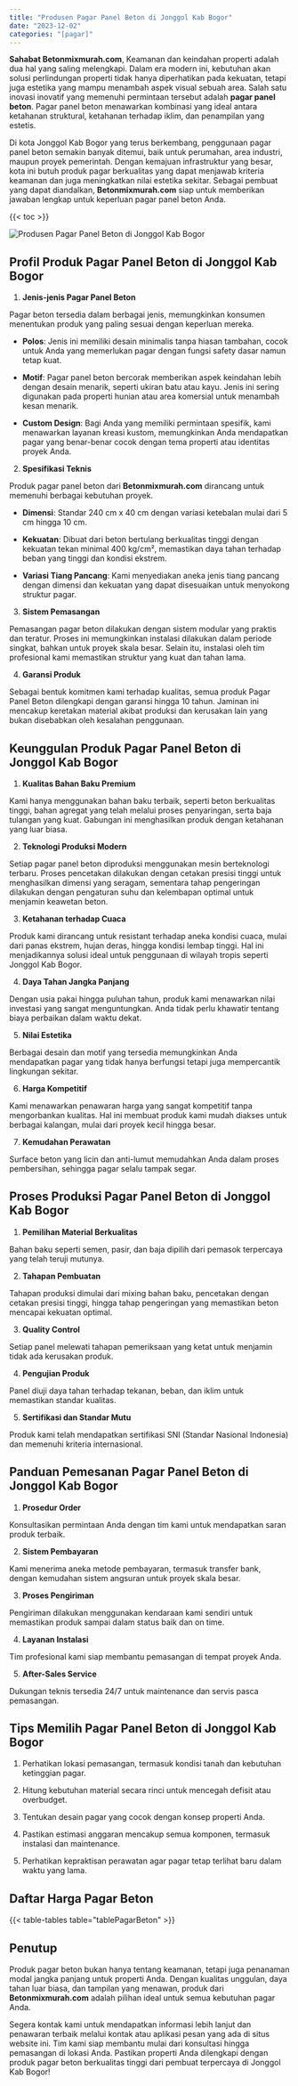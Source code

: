 ```yaml
---
title: "Produsen Pagar Panel Beton di Jonggol Kab Bogor"
date: "2023-12-02"
categories: "[pagar]"
---
```


**Sahabat Betonmixmurah.com**, Keamanan dan keindahan properti adalah dua hal yang saling melengkapi. Dalam era modern ini, kebutuhan akan solusi perlindungan properti tidak hanya diperhatikan pada kekuatan, tetapi juga estetika yang mampu menambah aspek visual sebuah area. Salah satu inovasi inovatif yang memenuhi permintaan tersebut adalah **pagar panel beton**. Pagar panel beton menawarkan kombinasi yang ideal antara ketahanan struktural, ketahanan terhadap iklim, dan penampilan yang estetis.  

Di kota Jonggol Kab Bogor yang terus berkembang, penggunaan pagar panel beton semakin banyak ditemui, baik untuk perumahan, area industri, maupun proyek pemerintah. Dengan kemajuan infrastruktur yang besar, kota ini butuh produk pagar berkualitas yang dapat menjawab kriteria keamanan dan juga meningkatkan nilai estetika sekitar. Sebagai pembuat yang dapat diandalkan, **Betonmixmurah.com** siap untuk memberikan jawaban lengkap untuk keperluan pagar panel beton Anda.

{{< toc >}}

![Produsen Pagar Panel Beton di Jonggol Kab Bogor](/images/pagar/pagar-beton-28.jpg)

## Profil Produk Pagar Panel Beton di Jonggol Kab Bogor

1. **Jenis-jenis Pagar Panel Beton**  

Pagar beton tersedia dalam berbagai jenis, memungkinkan konsumen menentukan produk yang paling sesuai dengan keperluan mereka.  

- **Polos**: Jenis ini memiliki desain minimalis tanpa hiasan tambahan, cocok untuk Anda yang memerlukan pagar dengan fungsi safety dasar namun tetap kuat.  

- **Motif**: Pagar panel beton bercorak memberikan aspek keindahan lebih dengan desain menarik, seperti ukiran batu atau kayu. Jenis ini sering digunakan pada properti hunian atau area komersial untuk menambah kesan menarik.  

- **Custom Design**: Bagi Anda yang memiliki permintaan spesifik, kami menawarkan layanan kreasi kustom, memungkinkan Anda mendapatkan pagar yang benar-benar cocok dengan tema properti atau identitas proyek Anda.  

2. **Spesifikasi Teknis**  

Produk pagar panel beton dari **Betonmixmurah.com** dirancang untuk memenuhi berbagai kebutuhan proyek.  

- **Dimensi**: Standar 240 cm x 40 cm dengan variasi ketebalan mulai dari 5 cm hingga 10 cm.  

- **Kekuatan**: Dibuat dari beton bertulang berkualitas tinggi dengan kekuatan tekan minimal 400 kg/cm², memastikan daya tahan terhadap beban yang tinggi dan kondisi ekstrem.  

- **Variasi Tiang Pancang**: Kami menyediakan aneka jenis tiang pancang dengan dimensi dan kekuatan yang dapat disesuaikan untuk menyokong struktur pagar.  

3. **Sistem Pemasangan**  

Pemasangan pagar beton dilakukan dengan sistem modular yang praktis dan teratur. Proses ini memungkinkan instalasi dilakukan dalam periode singkat, bahkan untuk proyek skala besar. Selain itu, instalasi oleh tim profesional kami memastikan struktur yang kuat dan tahan lama.  

4. **Garansi Produk**  

Sebagai bentuk komitmen kami terhadap kualitas, semua produk Pagar Panel Beton dilengkapi dengan garansi hingga 10 tahun. Jaminan ini mencakup keretakan material akibat produksi dan kerusakan lain yang bukan disebabkan oleh kesalahan penggunaan.

## Keunggulan Produk Pagar Panel Beton di Jonggol Kab Bogor 

1. **Kualitas Bahan Baku Premium**  

Kami hanya menggunakan bahan baku terbaik, seperti beton berkualitas tinggi, bahan agregat yang telah melalui proses penyaringan, serta baja tulangan yang kuat. Gabungan ini menghasilkan produk dengan ketahanan yang luar biasa.  

2. **Teknologi Produksi Modern**  

Setiap pagar panel beton diproduksi menggunakan mesin berteknologi terbaru. Proses pencetakan dilakukan dengan cetakan presisi tinggi untuk menghasilkan dimensi yang seragam, sementara tahap pengeringan dilakukan dengan pengaturan suhu dan kelembapan optimal untuk menjamin keawetan beton.  

3. **Ketahanan terhadap Cuaca**  

Produk kami dirancang untuk resistant terhadap aneka kondisi cuaca, mulai dari panas ekstrem, hujan deras, hingga kondisi lembap tinggi. Hal ini menjadikannya solusi ideal untuk penggunaan di wilayah tropis seperti Jonggol Kab Bogor.  

4. **Daya Tahan Jangka Panjang**  

Dengan usia pakai hingga puluhan tahun, produk kami menawarkan nilai investasi yang sangat menguntungkan. Anda tidak perlu khawatir tentang biaya perbaikan dalam waktu dekat.  

5. **Nilai Estetika**  

Berbagai desain dan motif yang tersedia memungkinkan Anda mendapatkan pagar yang tidak hanya berfungsi tetapi juga mempercantik lingkungan sekitar.  

6. **Harga Kompetitif**  

Kami menawarkan penawaran harga yang sangat kompetitif tanpa mengorbankan kualitas. Hal ini membuat produk kami mudah diakses untuk berbagai kalangan, mulai dari proyek kecil hingga besar.  

7. **Kemudahan Perawatan**  

Surface beton yang licin dan anti-lumut memudahkan Anda dalam proses pembersihan, sehingga pagar selalu tampak segar.

## Proses Produksi Pagar Panel Beton di Jonggol Kab Bogor

1. **Pemilihan Material Berkualitas**  

Bahan baku seperti semen, pasir, dan baja dipilih dari pemasok terpercaya yang telah teruji mutunya.

2. **Tahapan Pembuatan**  

Tahapan produksi dimulai dari mixing bahan baku, pencetakan dengan cetakan presisi tinggi, hingga tahap pengeringan yang memastikan beton mencapai kekuatan optimal.

3. **Quality Control**  

Setiap panel melewati tahapan pemeriksaan yang ketat untuk menjamin tidak ada kerusakan produk.

4. **Pengujian Produk**  

Panel diuji daya tahan terhadap tekanan, beban, dan iklim untuk memastikan standar kualitas.

5. **Sertifikasi dan Standar Mutu**  

Produk kami telah mendapatkan sertifikasi SNI (Standar Nasional Indonesia) dan memenuhi kriteria internasional.

## Panduan Pemesanan Pagar Panel Beton di Jonggol Kab Bogor

1. **Prosedur Order**  

Konsultasikan permintaan Anda dengan tim kami untuk mendapatkan saran produk terbaik.

2. **Sistem Pembayaran**  

Kami menerima aneka metode pembayaran, termasuk transfer bank, dengan kemudahan sistem angsuran untuk proyek skala besar.

3. **Proses Pengiriman**  

Pengiriman dilakukan menggunakan kendaraan kami sendiri untuk memastikan produk sampai dalam status baik dan on time.

4. **Layanan Instalasi**  

Tim profesional kami siap membantu pemasangan di tempat proyek Anda.

5. **After-Sales Service**  

Dukungan teknis tersedia 24/7 untuk maintenance dan servis pasca pemasangan.

## Tips Memilih Pagar Panel Beton di Jonggol Kab Bogor

1. Perhatikan lokasi pemasangan, termasuk kondisi tanah dan kebutuhan ketinggian pagar.  

2. Hitung kebutuhan material secara rinci untuk mencegah defisit atau overbudget.  

3. Tentukan desain pagar yang cocok dengan konsep properti Anda.  

4. Pastikan estimasi anggaran mencakup semua komponen, termasuk instalasi dan maintenance.  

5. Perhatikan kepraktisan perawatan agar pagar tetap terlihat baru dalam waktu yang lama.

## Daftar Harga Pagar Beton

{{< table-tables table="tablePagarBeton" >}}

## Penutup

Produk pagar beton bukan hanya tentang keamanan, tetapi juga penanaman modal jangka panjang untuk properti Anda. Dengan kualitas unggulan, daya tahan luar biasa, dan tampilan yang menawan, produk dari **Betonmixmurah.com** adalah pilihan ideal untuk semua kebutuhan pagar Anda.  

Segera kontak kami untuk mendapatkan informasi lebih lanjut dan penawaran terbaik melalui kontak atau aplikasi pesan yang ada di situs website ini. Tim kami siap membantu mulai dari konsultasi hingga pemasangan di lokasi Anda. Pastikan properti Anda dilengkapi dengan produk pagar beton berkualitas tinggi dari pembuat terpercaya di Jonggol Kab Bogor!